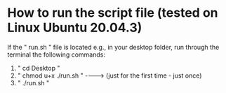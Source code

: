 # How to run the script file (tested on Linux Ubuntu 20.04.3)
If the " run.sh " file is located e.g., in your desktop folder, run through the terminal the following commands:
1. " cd Desktop "
2. " chmod u+x ./run.sh " 	----> (just for the first time - just once)
3. " ./run.sh "
